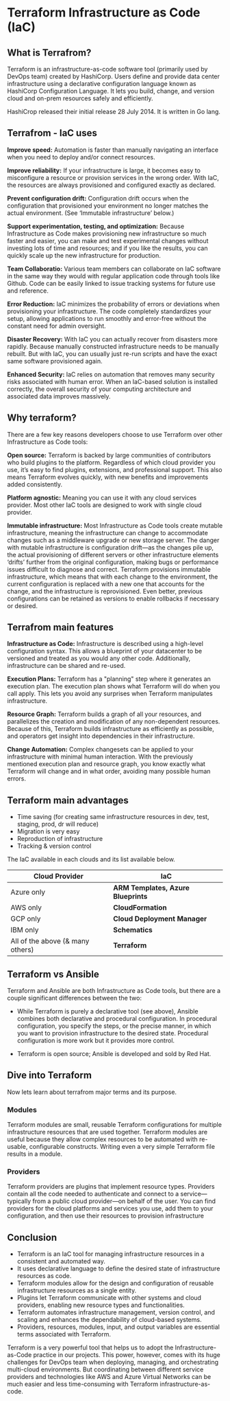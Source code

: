 # Terraform Infrastructure as Code (IaC)

## What is Terrafrom?
Terraform is an infrastructure-as-code software tool (primarily used by DevOps team) created by HashiCorp. Users define and provide data center infrastructure using a declarative configuration language known as HashiCorp Configuration Language. It lets you build, change, and version cloud and on-prem resources safely and efficiently.

HashiCrop released their initial release 28 July 2014. It is written in Go lang.

## Terrafrom - IaC uses
**Improve speed:** Automation is faster than manually navigating an interface when you need to deploy and/or connect resources.

**Improve reliability:** If your infrastructure is large, it becomes easy to misconfigure a resource or provision services in the wrong order. With IaC, the resources are always provisioned and configured exactly as declared.

**Prevent configuration drift:** Configuration drift occurs when the configuration that provisioned your environment no longer matches the actual environment. (See ‘Immutable infrastructure’ below.)

**Support experimentation, testing, and optimization:** Because Infrastructure as Code makes provisioning new infrastructure so much faster and easier, you can make and test experimental changes without investing lots of time and resources; and if you like the results, you can quickly scale up the new infrastructure for production.

**Team Collaboratio:** Various team members can collaborate on IaC software in the same way they would with regular application code through tools like Github. Code can be easily linked to issue tracking systems for future use and reference.

**Error Reduction:** IaC minimizes the probability of errors or deviations when provisioning your infrastructure. The code completely standardizes your setup, allowing applications to run smoothly and error-free without the constant need for admin oversight.

**Disaster Recovery:** With IaC you can actually recover from disasters more rapidly. Because manually constructed infrastructure needs to be manually rebuilt. But with IaC, you can usually just re-run scripts and have the exact same software provisioned again.

**Enhanced Security:** IaC relies on automation that removes many security risks associated with human error. When an IaC-based solution is installed correctly, the overall security of your computing architecture and associated data improves massively.

## Why terraform?
There are a few key reasons developers choose to use Terraform over other Infrastructure as Code tools:

**Open source:** Terraform is backed by large communities of contributors who build plugins to the platform. Regardless of which cloud provider you use, it’s easy to find plugins, extensions, and professional support. This also means Terraform evolves quickly, with new benefits and improvements added consistently.

**Platform agnostic:** Meaning you can use it with any cloud services provider. Most other IaC tools are designed to work with single cloud provider.

**Immutable infrastructure:** Most Infrastructure as Code tools create mutable infrastructure, meaning the infrastructure can change to accommodate changes such as a middleware upgrade or new storage server. The danger with mutable infrastructure is configuration drift—as the changes pile up, the actual provisioning of different servers or other infrastructure elements ‘drifts’ further from the original configuration, making bugs or performance issues difficult to diagnose and correct. Terraform provisions immutable infrastructure, which means that with each change to the environment, the current configuration is replaced with a new one that accounts for the change, and the infrastructure is reprovisioned. Even better, previous configurations can be retained as versions to enable rollbacks if necessary or desired.

## Terrafrom main features
**Infrastructure as Code:** Infrastructure is described using a high-level configuration syntax. This allows a blueprint of your datacenter to be versioned and treated as you would any other code. Additionally, infrastructure can be shared and re-used.

**Execution Plans:** Terraform has a "planning" step where it generates an execution plan. The execution plan shows what Terraform will do when you call apply. This lets you avoid any surprises when Terraform manipulates infrastructure.

**Resource Graph:** Terraform builds a graph of all your resources, and parallelizes the creation and modification of any non-dependent resources. Because of this, Terraform builds infrastructure as efficiently as possible, and operators get insight into dependencies in their infrastructure.

**Change Automation:** Complex changesets can be applied to your infrastructure with minimal human interaction. With the previously mentioned execution plan and resource graph, you know exactly what Terraform will change and in what order, avoiding many possible human errors.

## Terraform main advantages
- Time saving (for creating same infrastructure resources in dev, test, staging, prod, dr will reduce)
- Migration is very easy
- Reproduction of infrastructure 
- Tracking & version control


The IaC available in each clouds and its list available below.

|Cloud Provider | IaC|
|----------|--------|
|Azure only|**ARM Templates, Azure Blueprints**|
|AWS only|**CloudFormation**|
|GCP only|**Cloud Deployment Manager**|
|IBM only|**Schematics**|
|All of the above (& many others)|**Terraform**|

## Terraform vs Ansible
Terraform and Ansible are both Infrastructure as Code tools, but there are a couple significant differences between the two:

- While Terraform is purely a declarative tool (see above), Ansible combines both declarative and procedural configuration. In procedural configuration, you specify the steps, or the precise manner, in which you want to provision infrastructure to the desired state. Procedural configuration is more work but it provides more control.

- Terraform is open source; Ansible is developed and sold by Red Hat.

## Dive into Terraform
Now lets learn about terrafrom major terms and its purpose.

### Modules
Terraform modules are small, reusable Terraform configurations for multiple infrastructure resources that are used together. Terraform modules are useful because they allow complex resources to be automated with re-usable, configurable constructs. Writing even a very simple Terraform file results in a module. 

### Providers
Terraform providers are plugins that implement resource types. Providers contain all the code needed to authenticate and connect to a service—typically from a public cloud provider—on behalf of the user. You can find providers for the cloud platforms and services you use, add them to your configuration, and then use their resources to provision infrastructure

## Conclusion
- Terraform is an IaC tool for managing infrastructure resources in a consistent and automated way.
- It uses declarative language to define the desired state of infrastructure resources as code.
- Terraform modules allow for the design and configuration of reusable infrastructure resources as a single entity.
- Plugins let Terraform communicate with other systems and cloud providers, enabling new resource types and functionalities.
- Terraform automates infrastructure management, version control, and scaling and enhances the dependability of cloud-based systems.
- Providers, resources, modules, input, and output variables are essential terms associated with Terraform.

Terraform is a very powerful tool that helps us to adopt the Infrastructure-as-Code practice in our projects. This power, however, comes with its huge challenges for DevOps team when 
deploying, managing, and orchestrating multi-cloud environments. But coordinating between different service providers and technologies like AWS and Azure Virtual Networks can be much easier and less time-consuming with Terraform infrastructure-as-code. 
